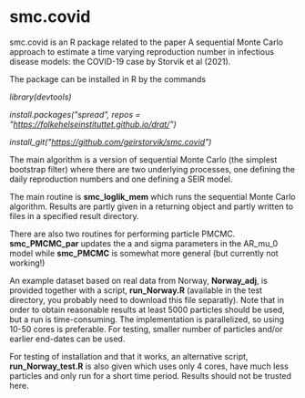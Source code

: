 # smc.covid
smc.covid is an R package related to the paper A sequential Monte Carlo approach to estimate a time varying reproduction number in infectious disease models: the COVID-19 case by Storvik et al (2021).

The package can be installed in R by the commands

*library(devtools)*

*install.packages("spread", repos =  "https://folkehelseinstituttet.github.io/drat/")*

*install_git("https://github.com/geirstorvik/smc.covid")*


The main algorithm is a version of sequential Monte Carlo (the simplest bootstrap filter) where there are two underlying processes, one defining the daily reproduction numbers and one defining a SEIR model.

The main routine is **smc_loglik_mem** which runs the sequential Monte Carlo algorithm. Results are partly given in a returning object and partly written to files in a specified result directory.

There are also two routines for performing particle PMCMC. **smc_PMCMC_par** updates the a and sigma parameters in the AR_mu_0 model while **smc_PMCMC** is somewhat more general (but currently not working!)

An example dataset based on real data from Norway, **Norway_adj**, is provided together with a script, **run_Norway.R** (available in the test directory, you probably need to download this file separatly). Note that in order to obtain reasonable results at least 5000 particles should be used, but a run is time-consuming. The implementation is parallelized, so using 10-50 cores is preferable. For testing, smaller number of particles and/or earlier end-dates can be used.

For testing of installation and that it works, an alternative script, **run_Norway_test.R** is also given which uses only 4 cores, have much less particles and only run for a short time period. Results should not be trusted here.





